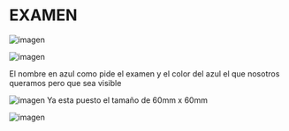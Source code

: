 # EXAMEN

![imagen](https://user-images.githubusercontent.com/78345826/115858448-41d79e00-a42f-11eb-8e4c-d439827ae4e4.png)

![imagen](https://user-images.githubusercontent.com/78345826/115858823-b8749b80-a42f-11eb-981e-01d70d9f6198.png)

El nombre en azul como pide el examen y el color del azul el que nosotros queramos pero que sea visible

![imagen](https://user-images.githubusercontent.com/78345826/115859814-f45c3080-a430-11eb-8673-405f7a29c8d3.png)
Ya esta puesto el tamaño de 60mm x 60mm

![imagen](https://user-images.githubusercontent.com/78345826/115861577-3a19f880-a433-11eb-929c-c7114ad326ab.png)
